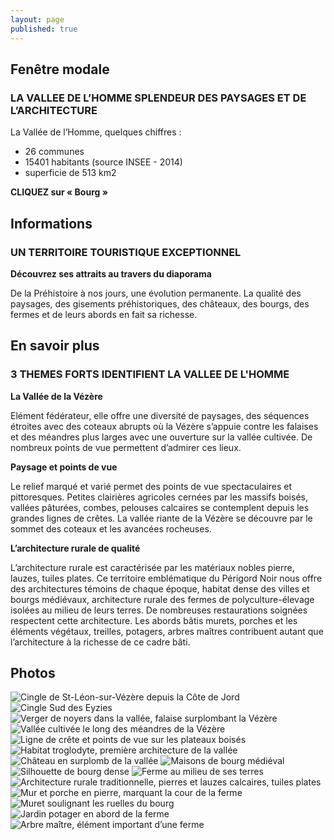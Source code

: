 ```yaml
---
layout: page
published: true
---
```


## Fenêtre modale

### LA VALLEE DE L’HOMME  SPLENDEUR DES PAYSAGES ET DE L’ARCHITECTURE

La Vallée de l’Homme, quelques chiffres : 

- 26 communes
- 15401 habitants (source INSEE - 2014)
- superficie de 513 km2

**CLIQUEZ sur « Bourg »**

## Informations

### UN TERRITOIRE TOURISTIQUE EXCEPTIONNEL

**Découvrez ses attraits au travers du diaporama**

De la Préhistoire à nos jours, une évolution permanente. La qualité des paysages, des gisements préhistoriques, des châteaux, des bourgs, des fermes et de leurs abords en fait sa richesse.


## En savoir plus

###  3 THEMES FORTS IDENTIFIENT LA VALLEE DE L'HOMME

**La Vallée de la Vézère**

Elément fédérateur, elle offre une diversité de paysages, des séquences étroites avec des coteaux abrupts où la Vézère s’appuie contre les falaises et des méandres plus larges avec une ouverture sur la vallée cultivée. De nombreux points de vue permettent d’admirer ces lieux.

**Paysage et points de vue**

Le relief marqué et varié permet des points de vue spectaculaires et pittoresques. Petites clairières agricoles cernées par les massifs boisés, vallées pâturées, combes, pelouses calcaires se contemplent depuis les grandes lignes de crêtes. La vallée riante de la Vézère se découvre par le sommet des coteaux et les avancées rocheuses.

**L’architecture rurale de qualité**

L’architecture rurale est caractérisée par les matériaux nobles pierre, lauzes, tuiles plates. Ce territoire emblématique du Périgord Noir nous offre des architectures témoins de chaque époque, habitat dense des villes et bourgs médiévaux, architecture rurale des fermes de polyculture-élevage isolées au milieu de leurs terres. De nombreuses restaurations soignées respectent cette architecture. Les abords bâtis murets, porches et les éléments végétaux, treilles, potagers, arbres maîtres contribuent autant que l’architecture à la richesse de ce cadre bâti.

## Photos
![Cingle de St-Léon-sur-Vézère depuis la Côte de Jord](/data/images/9/portrait/9_PORTRAIT_01.jpg)
![Cingle Sud des Eyzies](/data/images/9/portrait/9_PORTRAIT_02.jpg)
![Verger de noyers dans la vallée, falaise surplombant la Vézère](/data/images/9/portrait/9_PORTRAIT_03.jpg)
![Vallée cultivée le long des méandres de la Vézère](/data/images/9/portrait/9_PORTRAIT_04.jpg)
![Ligne de crête et points de vue sur les plateaux boisés](/data/images/9/portrait/9_PORTRAIT_05.jpg)
![Habitat troglodyte, première architecture de la vallée](/data/images/9/portrait/9_PORTRAIT_06.jpg)
![Château en surplomb de la vallée](/data/images/9/portrait/9_PORTRAIT_07.jpg)
![Maisons de bourg médiéval](/data/images/9/portrait/9_PORTRAIT_08.jpg)
![Silhouette de bourg dense](/data/images/9/portrait/9_PORTRAIT_09.jpg)
![Ferme au milieu de ses terres](/data/images/9/portrait/9_PORTRAIT_10.jpg)
![Architecture rurale traditionnelle, pierres et lauzes calcaires, tuiles plates](/data/images/9/portrait/9_PORTRAIT_11.jpg)
![Mur et porche en pierre, marquant la cour de la ferme](/data/images/9/portrait/9_PORTRAIT_12.jpg)
![Muret soulignant les ruelles du bourg](/data/images/9/portrait/9_PORTRAIT_13.jpg)
![Jardin potager en abord de la ferme](/data/images/9/portrait/9_PORTRAIT_14.jpg)
![Arbre maître, élément important d’une ferme](/data/images/9/portrait/9_PORTRAIT_15.jpg)
